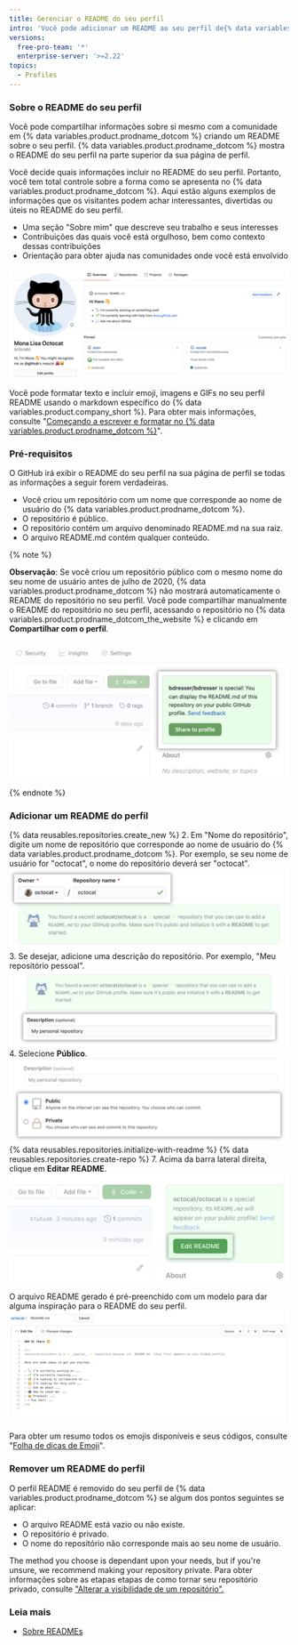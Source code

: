 ```yaml
---
title: Gerenciar o README do seu perfil
intro: 'Você pode adicionar um README ao seu perfil de{% data variables.product.prodname_dotcom %} para contar a outras pessoas sobre você.'
versions:
  free-pro-team: '*'
  enterprise-server: '>=2.22'
topics:
  - Profiles
---
```


### Sobre o README do seu perfil

Você pode compartilhar informações sobre si mesmo com a comunidade em {% data variables.product.prodname_dotcom %} criando um README sobre o seu perfil. {% data variables.product.prodname_dotcom %} mostra o README do seu perfil na parte superior da sua página de perfil.

Você decide quais informações incluir no README do seu perfil. Portanto, você tem total controle sobre a forma como se apresenta no {% data variables.product.prodname_dotcom %}. Aqui estão alguns exemplos de informações que os visitantes podem achar interessantes, divertidas ou úteis no README do seu perfil.

- Uma seção "Sobre mim" que descreve seu trabalho e seus interesses
- Contribuições das quais você está orgulhoso, bem como contexto dessas contribuições
- Orientação para obter ajuda nas comunidades onde você está envolvido

![Arquivo README do perfil exibido no perfil](/assets/images/help/repository/profile-with-readme.png)

Você pode formatar texto e incluir emoji, imagens e GIFs no seu perfil README usando o markdown específico do {% data variables.product.company_short %}. Para obter mais informações, consulte "[Começando a escrever e formatar no {% data variables.product.prodname_dotcom %}](/github/writing-on-github/getting-started-with-writing-and-formatting-on-github)".

### Pré-requisitos

O GitHub irá exibir o README do seu perfil na sua página de perfil se todas as informações a seguir forem verdadeiras.

- Você criou um repositório com um nome que corresponde ao nome de usuário do {% data variables.product.prodname_dotcom %}.
- O repositório é público.
- O repositório contém um arquivo denominado README.md na sua raiz.
- O arquivo README.md contém qualquer conteúdo.

{% note %}

**Observação**: Se você criou um repositório público com o mesmo nome do seu nome de usuário antes de julho de 2020, {% data variables.product.prodname_dotcom %} não mostrará automaticamente o README do repositório no seu perfil. Você pode compartilhar manualmente o README do repositório no seu perfil, acessando o repositório no {% data variables.product.prodname_dotcom_the_website %} e clicando em **Compartilhar com o perfil**.

![Botão para compartilhar o README no perfil](/assets/images/help/repository/share-to-profile.png)

{% endnote %}

### Adicionar um README do perfil

{% data reusables.repositories.create_new %}
2. Em "Nome do repositório", digite um nome de repositório que corresponde ao nome de usuário do {% data variables.product.prodname_dotcom %}. Por exemplo, se seu nome de usuário for "octocat", o nome do repositório deverá ser "octocat". ![Campo do nome do repositório que corresponde ao nome de usuário](/assets/images/help/repository/repo-username-match.png)
3. Se desejar, adicione uma descrição do repositório. Por exemplo, "Meu repositório pessoal". ![Campo para inserir uma descrição do repositório](/assets/images/help/repository/create-personal-repository-desc.png)
4. Selecione **Público**. ![Botão de opção para selecionar visibilidade com o público selecionado](/assets/images/help/repository/create-personal-repository-visibility.png)
{% data reusables.repositories.initialize-with-readme %}
{% data reusables.repositories.create-repo %}
7. Acima da barra lateral direita, clique em **Editar README**. ![Botão para editar o arquivo README](/assets/images/help/repository/personal-repository-edit-readme.png)

  O arquivo README gerado é pré-preenchido com um modelo para dar alguma inspiração para o README do seu perfil. ![Arquivo README com modelo pré-preenchido](/assets/images/help/repository/personal-repository-readme-template.png)

Para obter um resumo todos os emojis disponíveis e seus códigos, consulte "[Folha de dicas de Emoji](http://www.emoji-cheat-sheet.com/)".

### Remover um README do perfil

O perfil README é removido do seu perfil de {% data variables.product.prodname_dotcom %} se algum dos pontos seguintes se aplicar:

- O arquivo README está vazio ou não existe.
- O repositório é privado.
- O nome do repositório não corresponde mais ao seu nome de usuário.

The method you choose is dependant upon your needs, but if you're unsure, we recommend making your repository private. Para obter informações sobre as etapas etapas de como tornar seu repositório privado, consulte ["Alterar a visibilidade de um repositório".](/github/administering-a-repository/setting-repository-visibility#changing-a-repositorys-visibility)

### Leia mais

- [Sobre READMEs](/github/creating-cloning-and-archiving-repositories/about-readmes)
